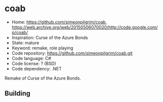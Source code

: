 # coab

- Home: https://github.com/simeonpilgrim/coab, https://web.archive.org/web/20150506070020/http://code.google.com/p/coab/
- Inspiration: Curse of the Azure Bonds
- State: mature
- Keyword: remake, role playing
- Code repository: https://github.com/simeonpilgrim/coab.git
- Code language: C#
- Code license: ? (BSD)
- Code dependency: .NET

Remake of Curse of the Azure Bonds.

## Building
